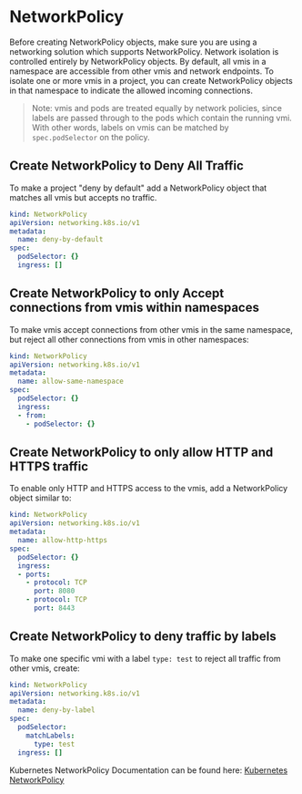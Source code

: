 # NetworkPolicy

Before creating NetworkPolicy objects, make sure you are using a
networking solution which supports NetworkPolicy. Network isolation is
controlled entirely by NetworkPolicy objects. By default, all vmis in a
namespace are accessible from other vmis and network endpoints. To
isolate one or more vmis in a project, you can create NetworkPolicy
objects in that namespace to indicate the allowed incoming connections.

> Note: vmis and pods are treated equally by network policies, since
> labels are passed through to the pods which contain the running vmi.
> With other words, labels on vmis can be matched by `spec.podSelector`
> on the policy.

## Create NetworkPolicy to Deny All Traffic

To make a project "deny by default" add a NetworkPolicy object that
matches all vmis but accepts no traffic.

```yaml
kind: NetworkPolicy
apiVersion: networking.k8s.io/v1
metadata:
  name: deny-by-default
spec:
  podSelector: {}
  ingress: []
```

## Create NetworkPolicy to only Accept connections from vmis within namespaces

To make vmis accept connections from other vmis in the same namespace,
but reject all other connections from vmis in other namespaces:

```yaml
kind: NetworkPolicy
apiVersion: networking.k8s.io/v1
metadata:
  name: allow-same-namespace
spec:
  podSelector: {}
  ingress:
  - from:
    - podSelector: {}
```

## Create NetworkPolicy to only allow HTTP and HTTPS traffic

To enable only HTTP and HTTPS access to the vmis, add a NetworkPolicy
object similar to:

```yaml
kind: NetworkPolicy
apiVersion: networking.k8s.io/v1
metadata:
  name: allow-http-https
spec:
  podSelector: {}
  ingress:
  - ports:
    - protocol: TCP
      port: 8080
    - protocol: TCP
      port: 8443
```

## Create NetworkPolicy to deny traffic by labels

To make one specific vmi with a label `type: test` to reject all traffic
from other vmis, create:

```yaml
kind: NetworkPolicy
apiVersion: networking.k8s.io/v1
metadata:
  name: deny-by-label
spec:
  podSelector:
    matchLabels:
      type: test
  ingress: []
```

Kubernetes NetworkPolicy Documentation can be found here: [Kubernetes
NetworkPolicy](https://kubernetes.io/docs/concepts/services-networking/network-policies/)

